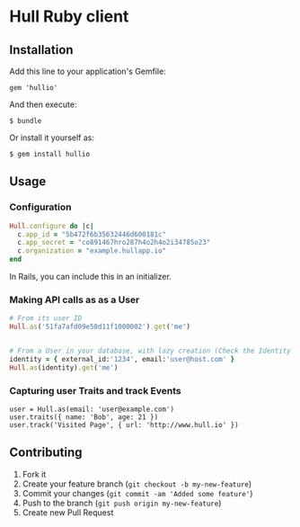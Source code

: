 # Hull Ruby client

## Installation

Add this line to your application's Gemfile:

    gem 'hullio'

And then execute:

    $ bundle

Or install it yourself as:

    $ gem install hullio

## Usage

### Configuration

```ruby
Hull.configure do |c|
  c.app_id = "5b472f6b35632446d600181c"
  c.app_secret = "co891467hro287h4o2h4o2i34785o23"
  c.organization = "example.hullapp.io"
end
```

In Rails, you can include this in an initializer.


### Making API calls as as a User

```rb
# From its user ID
Hull.as('51fa7afd09e50d11f1000002').get('me')


# From a User in your database, with lazy creation (Check the Identity resolution section here https://www.hull.io/docs/data_lifecycle/ingest/)
identity = { external_id:'1234', email:'user@host.com' }
Hull.as(identity).get('me')
```

### Capturing user Traits and track Events

```
user = Hull.as(email: 'user@example.com')
user.traits({ name: 'Bob', age: 21 })
user.track('Visited Page', { url: 'http://www.hull.io' })
```



## Contributing

1. Fork it
2. Create your feature branch (`git checkout -b my-new-feature`)
3. Commit your changes (`git commit -am 'Added some feature'`)
4. Push to the branch (`git push origin my-new-feature`)
5. Create new Pull Request
